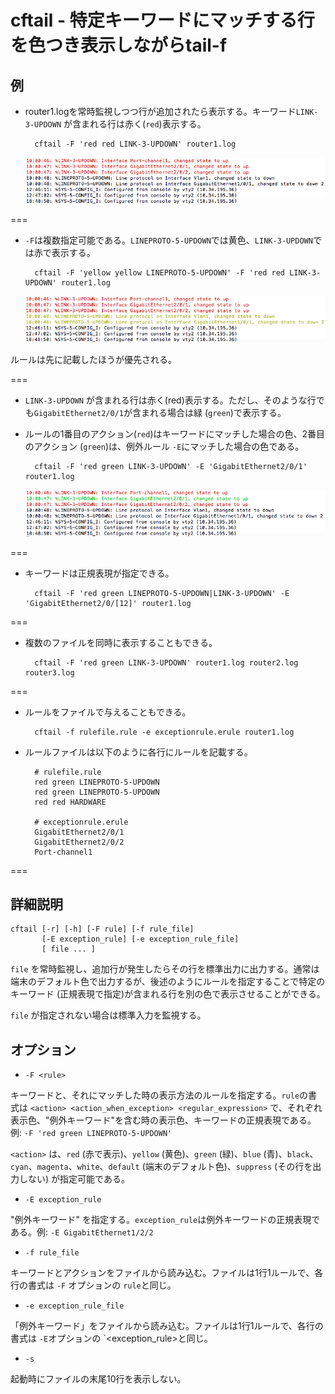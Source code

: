 # cftail -  特定キーワードにマッチする行を色つき表示しながらtail-f

## 例

* router1.logを常時監視しつつ行が追加されたら表示する。キーワード`LINK-3-UPDOWN` が含まれる行は赤く(`red`)表示する。


        cftail -F 'red red LINK-3-UPDOWN' router1.log

    ![cftaili2](https://raw.githubusercontent.com/hdais/cftail/master/images/cftail1.png "cftail1")

===
* `-F`は複数指定可能である。`LINEPROTO-5-UPDOWN`では黄色、`LINK-3-UPDOWN`では赤で表示する。


        cftail -F 'yellow yellow LINEPROTO-5-UPDOWN' -F 'red red LINK-3-UPDOWN' router1.log

    ![cftail2](https://raw.githubusercontent.com/hdais/cftail/master/images/cftail2.png "cftail2") 

ルールは先に記載したほうが優先される。

===
* `LINK-3-UPDOWN` が含まれる行は赤く(red)表示する。ただし、そのような行でも`GigabitEthernet2/0/1`が含まれる場合は緑 (`green`)で表示する。
* ルールの1番目のアクション(`red`)はキーワードにマッチした場合の色、2番目のアクション (`green`)は、例外ルール `-E`にマッチした場合の色である。


        cftail -F 'red green LINK-3-UPDOWN' -E 'GigabitEthernet2/0/1' router1.log

    ![cftail3](https://raw.githubusercontent.com/hdais/cftail/master/images/cftail3.png "cftail3")

===
* キーワードは正規表現が指定できる。


        cftail -F 'red green LINEPROTO-5-UPDOWN|LINK-3-UPDOWN' -E 'GigabitEthernet2/0/[12]' router1.log

===
* 複数のファイルを同時に表示することもできる。


        cftail -F 'red green LINK-3-UPDOWN' router1.log router2.log router3.log
    
===
* ルールをファイルで与えることもできる。


        cftail -f rulefile.rule -e exceptionrule.erule router1.log

* ルールファイルは以下のように各行にルールを記載する。


        # rulefile.rule
        red green LINEPROTO-5-UPDOWN
        red green LINEPROTO-5-UPDOWN
        red red HARDWARE

        # exceptionrule.erule
        GigabitEthernet2/0/1
        GigabitEthernet2/0/2
        Port-channel1
    
===

## 詳細説明

    cftail [-r] [-h] [-F rule] [-f rule_file]
           [-E exception_rule] [-e exception_rule_file]
           [ file ... ]

`file` を常時監視し、追加行が発生したらその行を標準出力に出力する。通常は端末のデフォルト色で出力するが、後述のようにルールを指定することで特定のキーワード (正規表現で指定)が含まれる行を別の色で表示させることができる。

`file` が指定されない場合は標準入力を監視する。

## オプション

* `-F <rule>`

キーワードと、それにマッチした時の表示方法のルールを指定する。`rule`の書式は
`<action> <action_when_exception> <regular_expression>` で、それぞれ表示色、"例外キーワード"を含む時の表示色、キーワードの正規表現である。例: `-F 'red green LINEPROTO-5-UPDOWN'`

`<action>` は、`red` (赤で表示)、`yellow` (黄色)、`green` (緑)、`blue` (青)、`black`、`cyan`、`magenta`、`white`、`default` (端末のデフォルト色)、`suppress` (その行を出力しない) が指定可能である。


* `-E exception_rule`

"例外キーワード" を指定する。`exception_rule`は例外キーワードの正規表現である。例: `-E GigabitEthernet1/2/2`

* `-f rule_file`

キーワードとアクションをファイルから読み込む。ファイルは1行1ルールで、各行の書式は `-F` オプションの `rule`と同じ。

* `-e exception_rule_file`

「例外キーワード」をファイルから読み込む。ファイルは1行1ルールで、各行の書式は `-E`オプションの `<exception_rule>と同じ。

* `-s`

起動時にファイルの末尾10行を表示しない。
